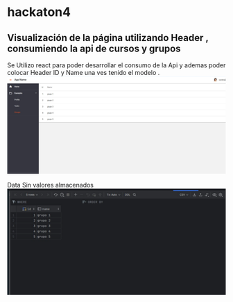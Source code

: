 # hackaton4
## Visualización de la página utilizando Header  , consumiendo la api de cursos y grupos 
Se  Utilizo react para poder  desarrollar el consumo de la Api y ademas poder  colocar Header  ID  y  Name    una ves tenido el modelo  .
![Evidencia1](IMAGE1.png)

Data  Sin valores almacenados 
![Evidencia2](IMAGE2.png)
